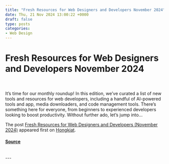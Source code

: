```yaml
---
title: "Fresh Resources for Web Designers and Developers November 2024"
date: Thu, 21 Nov 2024 13:00:22 +0000
draft: false
type: posts
categories: 
- Web Design
---
```

# Fresh Resources for Web Designers and Developers November 2024

<br/>

<br/>
It’s time for our monthly roundup! In this edition, we’ve curated a list of new tools and resources for web developers, including a handful of AI-powered tools and app, media downloaders, and code management tools. There’s something here for everyone, from beginners to experienced developers looking to boost productivity. Without further ado, let’s jump into…

The post [Fresh Resources for Web Designers and Developers (November 2024)](https://www.hongkiat.com/blog/designers-developers-monthly-11-2024/) appeared first on [Hongkiat](https://www.hongkiat.com/blog).

#### [Source](https://www.hongkiat.com/blog/designers-developers-monthly-11-2024/)

<br/>
---
